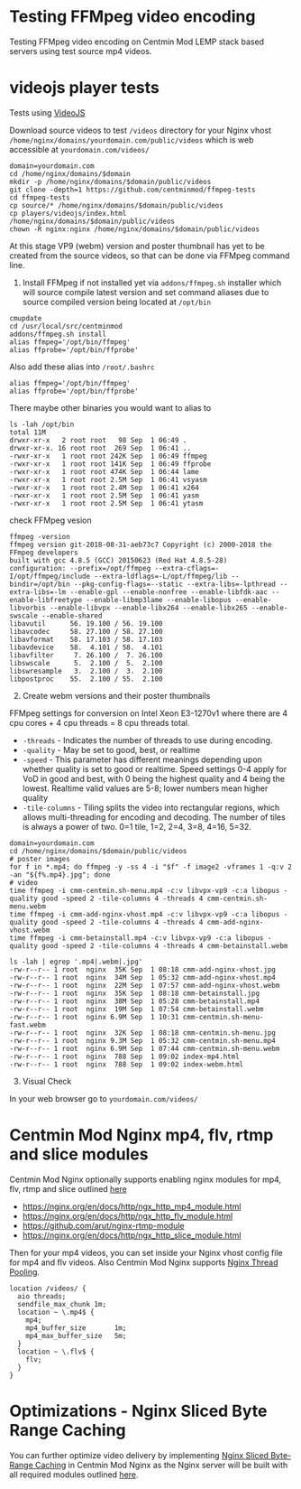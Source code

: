 # Testing FFMpeg video encoding

Testing FFMpeg video encoding on Centmin Mod LEMP stack based servers using test source mp4 videos.

# videojs player tests

Tests using [VideoJS](https://videojs.com/)

Download source videos to test `/videos` directory for your Nginx vhost `/home/nginx/domains/yourdomain.com/public/videos` which is web accessible at `yourdomain.com/videos/`

```
domain=yourdomain.com
cd /home/nginx/domains/$domain
mkdir -p /home/nginx/domains/$domain/public/videos
git clone -depth=1 https://github.com/centminmod/ffmpeg-tests
cd ffmpeg-tests
cp source/* /home/nginx/domains/$domain/public/videos
cp players/videojs/index.html /home/nginx/domains/$domain/public/videos
chown -R nginx:nginx /home/nginx/domains/$domain/public/videos
```

At this stage VP9 (webm) version and poster thumbnail has yet to be created from the source videos, so that can be done via FFMpeg command line.

1. Install FFMpeg if not installed yet via `addons/ffmpeg.sh` installer which will source compile latest version and set command aliases due to source compiled version being located at `/opt/bin`

```
cmupdate
cd /usr/local/src/centminmod
addons/ffmpeg.sh install
alias ffmpeg='/opt/bin/ffmpeg'
alias ffprobe='/opt/bin/ffprobe'
```

Also add these alias into `/root/.bashrc`

```
alias ffmpeg='/opt/bin/ffmpeg'
alias ffprobe='/opt/bin/ffprobe'
```

There maybe other binaries you would want to alias to

```
ls -lah /opt/bin 
total 11M
drwxr-xr-x   2 root root   98 Sep  1 06:49 .
drwxr-xr-x. 16 root root  269 Sep  1 06:41 ..
-rwxr-xr-x   1 root root 242K Sep  1 06:49 ffmpeg
-rwxr-xr-x   1 root root 141K Sep  1 06:49 ffprobe
-rwxr-xr-x   1 root root 474K Sep  1 06:44 lame
-rwxr-xr-x   1 root root 2.5M Sep  1 06:41 vsyasm
-rwxr-xr-x   1 root root 2.4M Sep  1 06:41 x264
-rwxr-xr-x   1 root root 2.5M Sep  1 06:41 yasm
-rwxr-xr-x   1 root root 2.5M Sep  1 06:41 ytasm
```

check FFMpeg vesion

```
ffmpeg -version
ffmpeg version git-2018-08-31-aeb73c7 Copyright (c) 2000-2018 the FFmpeg developers
built with gcc 4.8.5 (GCC) 20150623 (Red Hat 4.8.5-28)
configuration: --prefix=/opt/ffmpeg --extra-cflags=-I/opt/ffmpeg/include --extra-ldflags=-L/opt/ffmpeg/lib --bindir=/opt/bin --pkg-config-flags=--static --extra-libs=-lpthread --extra-libs=-lm --enable-gpl --enable-nonfree --enable-libfdk-aac --enable-libfreetype --enable-libmp3lame --enable-libopus --enable-libvorbis --enable-libvpx --enable-libx264 --enable-libx265 --enable-swscale --enable-shared
libavutil      56. 19.100 / 56. 19.100
libavcodec     58. 27.100 / 58. 27.100
libavformat    58. 17.103 / 58. 17.103
libavdevice    58.  4.101 / 58.  4.101
libavfilter     7. 26.100 /  7. 26.100
libswscale      5.  2.100 /  5.  2.100
libswresample   3.  2.100 /  3.  2.100
libpostproc    55.  2.100 / 55.  2.100
```

2. Create webm versions and their poster thumbnails

FFMpeg settings for conversion on Intel Xeon E3-1270v1 where there are 4 cpu cores + 4 cpu threads = 8 cpu threads total.

* `-threads` - Indicates the number of threads to use during encoding.
* `-quality` -  May be set to good, best, or realtime
* `-speed` - This parameter has different meanings depending upon whether quality is set to good or realtime. Speed settings 0-4 apply for VoD in good and best, with 0 being the highest quality and 4 being the lowest. Realtime valid values are 5-8; lower numbers mean higher quality
* `-tile-columns` - Tiling splits the video into rectangular regions, which allows multi-threading for encoding and decoding. The number of tiles is always a power of two. 0=1 tile, 1=2, 2=4, 3=8, 4=16, 5=32.


```
domain=yourdomain.com
cd /home/nginx/domains/$domain/public/videos
# poster images
for f in *.mp4; do ffmpeg -y -ss 4 -i "$f" -f image2 -vframes 1 -q:v 2 -an "${f%.mp4}.jpg"; done
# video
time ffmpeg -i cmm-centmin.sh-menu.mp4 -c:v libvpx-vp9 -c:a libopus -quality good -speed 2 -tile-columns 4 -threads 4 cmm-centmin.sh-menu.webm
time ffmpeg -i cmm-add-nginx-vhost.mp4 -c:v libvpx-vp9 -c:a libopus -quality good -speed 2 -tile-columns 4 -threads 4 cmm-add-nginx-vhost.webm
time ffmpeg -i cmm-betainstall.mp4 -c:v libvpx-vp9 -c:a libopus -quality good -speed 2 -tile-columns 4 -threads 4 cmm-betainstall.webm
```

```
ls -lah | egrep '.mp4|.webm|.jpg'
-rw-r--r-- 1 root  nginx  35K Sep  1 08:18 cmm-add-nginx-vhost.jpg
-rw-r--r-- 1 root  nginx  34M Sep  1 05:32 cmm-add-nginx-vhost.mp4
-rw-r--r-- 1 root  nginx  22M Sep  1 07:57 cmm-add-nginx-vhost.webm
-rw-r--r-- 1 root  nginx  35K Sep  1 08:18 cmm-betainstall.jpg
-rw-r--r-- 1 root  nginx  38M Sep  1 05:28 cmm-betainstall.mp4
-rw-r--r-- 1 root  nginx  19M Sep  1 07:54 cmm-betainstall.webm
-rw-r--r-- 1 root  nginx 6.9M Sep  1 10:31 cmm-centmin.sh-menu-fast.webm
-rw-r--r-- 1 root  nginx  32K Sep  1 08:18 cmm-centmin.sh-menu.jpg
-rw-r--r-- 1 root  nginx 9.3M Sep  1 05:32 cmm-centmin.sh-menu.mp4
-rw-r--r-- 1 root  nginx 6.9M Sep  1 07:44 cmm-centmin.sh-menu.webm
-rw-r--r-- 1 root  nginx  788 Sep  1 09:02 index-mp4.html
-rw-r--r-- 1 root  nginx  788 Sep  1 09:02 index-webm.html
```

3. Visual Check

In your web browser go to `yourdomain.com/videos/`

# Centmin Mod Nginx mp4, flv, rtmp and slice modules

Centmin Mod Nginx optionally supports enabling nginx modules for mp4, flv, rtmp and slice outlined [here](https://community.centminmod.com/threads/add-nginx_video-control-variable-in-123-09beta01.15540/)

* https://nginx.org/en/docs/http/ngx_http_mp4_module.html
* https://nginx.org/en/docs/http/ngx_http_flv_module.html
* https://github.com/arut/nginx-rtmp-module
* https://nginx.org/en/docs/http/ngx_http_slice_module.html

Then for your mp4 videos, you can set inside your Nginx vhost config file for mp4 and flv videos. Also Centmin Mod Nginx supports [Nginx Thread Pooling](https://www.nginx.com/blog/thread-pools-boost-performance-9x/).

```
location /videos/ {
  aio threads;
  sendfile_max_chunk 1m;
  location ~ \.mp4$ {
    mp4;
    mp4_buffer_size       1m;
    mp4_max_buffer_size   5m;
  }
  location ~ \.flv$ {
    flv;
  }
}
```

# Optimizations - Nginx Sliced Byte Range Caching

You can further optimize video delivery by implementing [Nginx Sliced Byte-Range Caching](https://www.nginx.com/blog/smart-efficient-byte-range-caching-nginx/) in Centmin Mod Nginx as the Nginx server will be built with all required modules outlined [here](https://community.centminmod.com/threads/add-nginx_video-control-variable-in-123-09beta01.15540/).